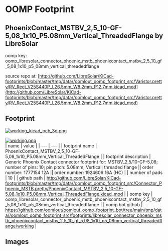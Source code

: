 # OOMP Footprint  
## PhoenixContact_MSTBV_2,5_10-GF-5,08_1x10_P5.08mm_Vertical_ThreadedFlange  by LibreSolar  
  
oomp key: oomp_libresolar_connector_phoenix_mstb_phoenixcontact_mstbv_2,5_10_gf_5,08_1x10_p5_08mm_vertical_threadedflange  
  
source repo at: [http://github.com/LibreSolar/KiCad-footprints/blob/master/tmp/data//oomlout_oomp_footprint_src/Varistor.pretty/RV_Rect_V25S440P_L26.5mm_W8.2mm_P12.7mm.kicad_mod](http://github.com/LibreSolar/KiCad-footprints/blob/master/tmp/data//oomlout_oomp_footprint_src/Varistor.pretty/RV_Rect_V25S440P_L26.5mm_W8.2mm_P12.7mm.kicad_mod)  
## Footprint  
  
[![working_kicad_pcb_3d.png](working_kicad_pcb_3d_600.png)](working_kicad_pcb_3d.png)  
  
[![working.png](working_600.png)](working.png)  
| name | value | 
| --- | --- | 
| footprint name | PhoenixContact_MSTBV_2,5_10-GF-5,08_1x10_P5.08mm_Vertical_ThreadedFlange | 
| footprint description | Generic Phoenix Contact connector footprint for: MSTBV_2,5/10-GF-5,08; number of pins: 10; pin pitch: 5.08mm; Vertical; threaded flange || order number: 1777154 12A || order number: 1924606 16A (HC) | 
| number of pads | 10 | 
| github path | http://github.com/LibreSolar/KiCad-footprints/blob/master/tmp/data//oomlout_oomp_footprint_src/Connector_Phoenix_MSTB.pretty/PhoenixContact_MSTBV_2,5_10-GF-5,08_1x10_P5.08mm_Vertical_ThreadedFlange.kicad_mod | 
| oomp key | oomp_libresolar_connector_phoenix_mstb_phoenixcontact_mstbv_2,5_10_gf_5,08_1x10_p5_08mm_vertical_threadedflange | 
| oomp bot github | https://github.com/oomlout/oomlout_oomp_footprint_bot/tree/main/tmp/data//oomlout_oomp_footprint_src/footprints/libresolar_connector_phoenix_mstb_phoenixcontact_mstbv_2,5_10_gf_5,08_1x10_p5_08mm_vertical_threadedflange/working | 
## Images  
